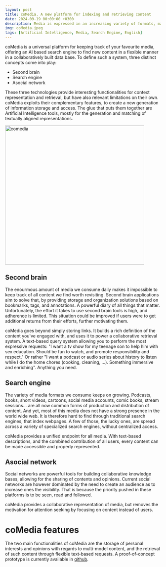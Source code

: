 ```yaml
---
layout: post
title: coMedia. A new platform for indexing and retrieving content
date: 2024-09-19 00:00:00 +0300
description: Media is expressed in an increasing variety of formats, many of which are poorly indexed by traditional search engines. New media is often independent of webpages, which calls for a new generation of content retrieval systems. This is the motivation for coMedia, a collaborative repository of media items. Through coMedia, users can keep a diary of their opinions on multi-media content, as well as finding new content that fits their needs. Through an LLM-based encoding of both media descriptions, opinions and queries, coMedia can produce high quality matches for the most expressive natural language requests.
img: coMedia.jpeg
tags: [Artificial Intelligence, Media, Search Engine, English]
---
```


coMedia is a universal platform for keeping track of your favourite media, offering an AI based search engine to find new content in a flexible manner in a collaboratively built data base. To define such a system, three distinct concepts come into play: 

* Second brain
* Search engine
* Asocial network

These three technologies provide interesting functionalities for context representation and retrieval, but have also relevant limitations on their own. coMedia exploits their complementary features, to create a new generation of information storage and access. The glue that puts them together are Artificial Intelligence tools, mostly for the generation and matching of textually aligned representations.

<img src="{{site.baseurl}}/assets/img/coMedia_triangle.jpeg" alt="comedia" width="450"/>


## Second brain

The enourmous amount of media we consume daily makes it impossible to keep track of all content we find worth revisiting. Second brain applications aim to solve that, by providing storage and organization solutions based on bookmarks, tags, and annotations. A powerful diary of all things that matter. Unfortunately, the effort it takes to use second brain tools is high, and adherence is limited. This situation could be improved if users were to get additional returns from their efforts, further motivating them. 

coMedia goes beyond simply storing links. It builds a rich definition of the content you've engaged with, and uses it to power a collaborative retrieval system. A text-based query system allowing you to perform the most expressive requests: "I want a tv show for my teenage son to help him with sex education. Should be fun to watch, and promote responsibility and respect." Or rather "I want a podcast or audio series about history to listen while I do the home chores (cooking, cleaning, ...). Something immersive and enriching". Anything you need.

## Search engine

The variety of media formats we consume keeps on growing. Podcasts, books, short videos, cartoons, social media accounts, comic books, stream sessions... are all now common forms of production and distribution of content. And yet, most of this media does not have a strong presence in the world wide web. It is therefore hard to find through traditional search engines, that index webpages. A few of those, the lucky ones, are spread across a variety of specialized search engines, without centralized access.


coMedia provides a unified endpoint for all media. With text-based descriptions, and the combined contribution of all users, every content can be made accessible and properly represented.

## Asocial network

Social networks are powerful tools for building collaborative knowledge bases, allowing for the sharing of contents and opinions. Current social networks are however dominated by the need to create an audience as to increase ones the visibility. That is because the priority pushed in these platforms is to be seen, read and followed.

coMedia provides a collaborative representation of media, but removes the motivation for attention seeking by focusing on content instead of users.


# coMedia features

The two main functionalities of coMedia are the storage of personal interests and opinions with regards to multi-model content, and the retrieval of such content through flexible text-based requests. A proof-of-concept prototype is currently available in [github](https://github.com/dariogarcia/coMedia).

